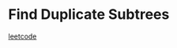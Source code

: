 Find Duplicate Subtrees
=======================
[leetcode](https://leetcode.com/problems/find-duplicate-subtrees)
